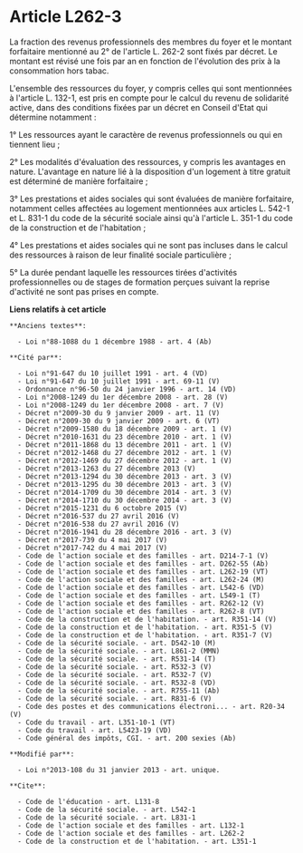 # Article L262-3

La fraction des revenus professionnels des membres du foyer et le montant forfaitaire mentionné au 2° de l'article L. 262-2
sont fixés par décret. Le montant est révisé une fois par an en fonction de l'évolution des prix à la consommation hors
tabac.

L'ensemble des ressources du foyer, y compris celles qui sont mentionnées à l'article L. 132-1, est pris en compte pour le
calcul du revenu de solidarité active, dans des conditions fixées par un décret en Conseil d'Etat qui détermine notamment : 

1° Les ressources ayant le caractère de revenus professionnels ou qui en tiennent lieu ; 

2° Les modalités d'évaluation des ressources, y compris les avantages en nature. L'avantage en nature lié à la disposition
d'un logement à titre gratuit est déterminé de manière forfaitaire ; 

3° Les prestations et aides sociales qui sont évaluées de manière forfaitaire, notamment celles affectées au logement
mentionnées aux articles L. 542-1 et L. 831-1 du code de la sécurité sociale ainsi qu'à l'article L. 351-1 du code de la
construction et de l'habitation ; 

4° Les prestations et aides sociales qui ne sont pas incluses dans le calcul des ressources à raison de leur finalité sociale
particulière ; 

5° La durée pendant laquelle les ressources tirées d'activités professionnelles ou de stages de formation perçues suivant la
reprise d'activité ne sont pas prises en compte.

**Liens relatifs à cet article**

	**Anciens textes**:

	  - Loi n°88-1088 du 1 décembre 1988 - art. 4 (Ab)

	**Cité par**:

	  - Loi n°91-647 du 10 juillet 1991 - art. 4 (VD)
	  - Loi n°91-647 du 10 juillet 1991 - art. 69-11 (V)
	  - Ordonnance n°96-50 du 24 janvier 1996 - art. 14 (VD)
	  - Loi n°2008-1249 du 1er décembre 2008 - art. 28 (V)
	  - Loi n°2008-1249 du 1er décembre 2008 - art. 7 (V)
	  - Décret n°2009-30 du 9 janvier 2009 - art. 11 (V)
	  - Décret n°2009-30 du 9 janvier 2009 - art. 6 (VT)
	  - Décret n°2009-1580 du 18 décembre 2009 - art. 1 (V)
	  - Décret n°2010-1631 du 23 décembre 2010 - art. 1 (V)
	  - Décret n°2011-1868 du 13 décembre 2011 - art. 1 (V)
	  - Décret n°2012-1468 du 27 décembre 2012 - art. 1 (V)
	  - Décret n°2012-1469 du 27 décembre 2012 - art. 1 (V)
	  - Décret n°2013-1263 du 27 décembre 2013 (V)
	  - Décret n°2013-1294 du 30 décembre 2013 - art. 3 (V)
	  - Décret n°2013-1295 du 30 décembre 2013 - art. 3 (V)
	  - Décret n°2014-1709 du 30 décembre 2014 - art. 3 (V)
	  - Décret n°2014-1710 du 30 décembre 2014 - art. 3 (V)
	  - Décret n°2015-1231 du 6 octobre 2015 (V)
	  - Décret n°2016-537 du 27 avril 2016 (V)
	  - Décret n°2016-538 du 27 avril 2016 (V)
	  - Décret n°2016-1941 du 28 décembre 2016 - art. 3 (V)
	  - Décret n°2017-739 du 4 mai 2017 (V)
	  - Décret n°2017-742 du 4 mai 2017 (V)
	  - Code de l'action sociale et des familles - art. D214-7-1 (V)
	  - Code de l'action sociale et des familles - art. D262-55 (Ab)
	  - Code de l'action sociale et des familles - art. L262-19 (VT)
	  - Code de l'action sociale et des familles - art. L262-24 (M)
	  - Code de l'action sociale et des familles - art. L542-6 (VD)
	  - Code de l'action sociale et des familles - art. L549-1 (T)
	  - Code de l'action sociale et des familles - art. R262-12 (V)
	  - Code de l'action sociale et des familles - art. R262-8 (VT)
	  - Code de la construction et de l'habitation. - art. R351-14 (V)
	  - Code de la construction et de l'habitation. - art. R351-5 (V)
	  - Code de la construction et de l'habitation. - art. R351-7 (V)
	  - Code de la sécurité sociale. - art. D542-10 (M)
	  - Code de la sécurité sociale. - art. L861-2 (MMN)
	  - Code de la sécurité sociale. - art. R531-14 (T)
	  - Code de la sécurité sociale. - art. R532-3 (V)
	  - Code de la sécurité sociale. - art. R532-7 (V)
	  - Code de la sécurité sociale. - art. R532-8 (VD)
	  - Code de la sécurité sociale. - art. R755-11 (Ab)
	  - Code de la sécurité sociale. - art. R831-6 (V)
	  - Code des postes et des communications électroni... - art. R20-34 (V)
	  - Code du travail - art. L351-10-1 (VT)
	  - Code du travail - art. L5423-19 (VD)
	  - Code général des impôts, CGI. - art. 200 sexies (Ab)

	**Modifié par**:

	  - Loi n°2013-108 du 31 janvier 2013 - art. unique.

	**Cite**:

	  - Code de l'éducation - art. L131-8
	  - Code de la sécurité sociale. - art. L542-1
	  - Code de la sécurité sociale. - art. L831-1
	  - Code de l'action sociale et des familles - art. L132-1
	  - Code de l'action sociale et des familles - art. L262-2
	  - Code de la construction et de l'habitation. - art. L351-1
